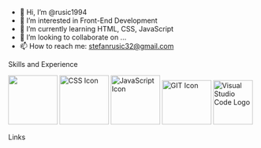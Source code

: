 - 👋 Hi, I’m @rusic1994
- 👀 I’m interested in Front-End Development
- 🌱 I’m currently learning HTML, CSS, JavaScript
- 💞️ I’m looking to collaborate on ...
- 📫 How to reach me: stefanrusic32@gmail.com

<!---
rusic1994/rusic1994 is a ✨ special ✨ repository because its `README.md` (this file) appears on your GitHub profile.
You can click the Preview link to take a look at your changes.
--->
Skills and Experience

<img src="https://github.com/rusic1994/Images/images/html5-logo.png" height="100px;" width="100px;">
<img src="images/css3-logo.png" alt="CSS Icon" height="100px;" width="100px;">
<img src="images/javascript-logo.png" alt="JavaScript Icon" height="100px;" width="100px;">
<img src="images/git-logo.png" alt="GIT Icon" height="90px;" width="100px;">
<img src="images/vsc-logo.png" alt="Visual Studio Code Logo" height="90px;" width="80px;">


Links

